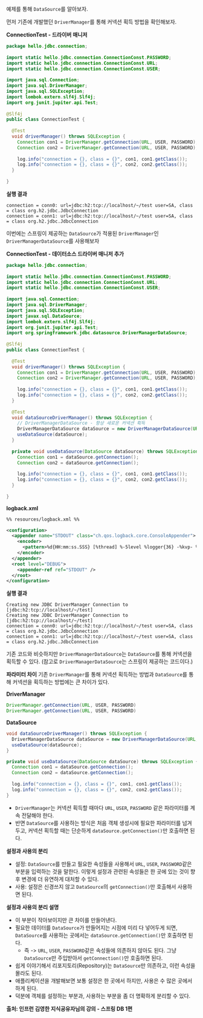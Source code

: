 예제를 통해 `DataSource`를 알아보자.

먼저 기존에 개발했던 `DriverManager`를 통해 커넥션 획득 방법을 확인해보자.

__ConnectionTest - 드라이버 매니저__
```java
package hello.jdbc.connection;  
  
import static hello.jdbc.connection.ConnectionConst.PASSWORD;  
import static hello.jdbc.connection.ConnectionConst.URL;  
import static hello.jdbc.connection.ConnectionConst.USER;  
  
import java.sql.Connection;  
import java.sql.DriverManager;  
import java.sql.SQLException;  
import lombok.extern.slf4j.Slf4j;  
import org.junit.jupiter.api.Test;  
  
@Slf4j  
public class ConnectionTest {  
  
  @Test  
  void driverManager() throws SQLException {  
    Connection con1 = DriverManager.getConnection(URL, USER, PASSWORD);  
    Connection con2 = DriverManager.getConnection(URL, USER, PASSWORD);  
  
    log.info("connection = {}, class = {}", con1, con1.getClass());  
    log.info("connection = {}, class = {}", con2, con2.getClass());  
  }  
  
}
```

__실행 결과__
```
connection = conn0: url=jdbc:h2:tcp://localhost/~/test user=SA, class = class org.h2.jdbc.JdbcConnection
connection = conn1: url=jdbc:h2:tcp://localhost/~/test user=SA, class = class org.h2.jdbc.JdbcConnection
```

이번에는 스프링이 제공하는 `DataSource`가 적용된 `DriverManager`인 `DriverManagerDataSource`를 사용해보자

__ConnectionTest - 데이터소스 드라이버 매니저 추가__
```java
package hello.jdbc.connection;  
  
import static hello.jdbc.connection.ConnectionConst.PASSWORD;  
import static hello.jdbc.connection.ConnectionConst.URL;  
import static hello.jdbc.connection.ConnectionConst.USER;  
  
import java.sql.Connection;  
import java.sql.DriverManager;  
import java.sql.SQLException;  
import javax.sql.DataSource;  
import lombok.extern.slf4j.Slf4j;  
import org.junit.jupiter.api.Test;  
import org.springframework.jdbc.datasource.DriverManagerDataSource;  
  
@Slf4j  
public class ConnectionTest {  
  
  @Test  
  void driverManager() throws SQLException {  
    Connection con1 = DriverManager.getConnection(URL, USER, PASSWORD);  
    Connection con2 = DriverManager.getConnection(URL, USER, PASSWORD);  
  
    log.info("connection = {}, class = {}", con1, con1.getClass());  
    log.info("connection = {}, class = {}", con2, con2.getClass());  
  }  
  
  @Test  
  void dataSourceDriverManager() throws SQLException {  
    // DriverManagerDataSource - 항상 새로운 커넥션 획득  
    DriverManagerDataSource dataSource = new DriverManagerDataSource(URL, USER, PASSWORD);  
    useDataSource(dataSource);  
  }  
  
  private void useDataSource(DataSource dataSource) throws SQLException {  
    Connection con1 = dataSource.getConnection();  
    Connection con2 = dataSource.getConnection();  
  
    log.info("connection = {}, class = {}", con1, con1.getClass());  
    log.info("connection = {}, class = {}", con2, con2.getClass());  
  }  
  
}
```

__logback.xml__
```xml
%% resources/logback.xml %%

<configuration>  
  <appender name="STDOUT" class="ch.qos.logback.core.ConsoleAppender">  
    <encoder>  
      <pattern>%d{HH:mm:ss.SSS} [%thread] %-5level %logger{36} -%kvp- %msg%n</pattern>  
    </encoder>  
  </appender>  
  <root level="DEBUG">  
    <appender-ref ref="STDOUT" />  
  </root>  
</configuration>
```

__실행 결과__
```
Creating new JDBC DriverManager Connection to [jdbc:h2:tcp://localhost/~/test]
Creating new JDBC DriverManager Connection to [jdbc:h2:tcp://localhost/~/test]
connection = conn0: url=jdbc:h2:tcp://localhost/~/test user=SA, class = class org.h2.jdbc.JdbcConnection
connection = conn1: url=jdbc:h2:tcp://localhost/~/test user=SA, class = class org.h2.jdbc.JdbcConnection
```

기존 코드와 비슷하지만 `DriverManagerDataSource`는 `DataSource`를 통해 커넥션을 획득할 수 있다. (참고로 `DriverManagerDataSource`는 스프링이 제공하는 코드이다.)

__파라미터 차이__
기존 `DriverManager`를 통해 커넥션 획득하는 방법과 `DataSource`를 통해 커넥션을 획득하는 방법에는 큰 차이가 있다.

__DriverManager__
```java
DriverManager.getConnection(URL, USER, PASSWORD)
DriverManager.getConnection(URL, USER, PASSWORD)
```

__DataSource__
```java
void dataSourceDriverManager() throws SQLException {  
  DriverManagerDataSource dataSource = new DriverManagerDataSource(URL, USER, PASSWORD);  
  useDataSource(dataSource);  
}

private void useDataSource(DataSource dataSource) throws SQLException {  
  Connection con1 = dataSource.getConnection();  
  Connection con2 = dataSource.getConnection();  
  
  log.info("connection = {}, class = {}", con1, con1.getClass());  
  log.info("connection = {}, class = {}", con2, con2.getClass());  
}
```

- `DriverManager`는 커넥션 획득할 때마다 `URL`, `USER`, `PASSWORD` 같은 파라미터를 계속 전달해야 한다.
- 반면 `DataSource`를 사용하는 방식은 처음 객체 생성시에 필요한 파라미터를 넘겨두고, 커넥션 획득할 때는 단순하게  `dataSource.getConnection()`만 호출하면 된다.

__설정과 사용의 분리__
- 설정: `DataSource`를 만들고 필요한 속성들을 사용해서 `URL`, `USER`, `PASSWORD`같은 부분을 입력하는 것을 말한다. 이렇게 설정과 관련된 속성들은 한 곳에 있는 것이 향후 변경에 더 유연하게 대처할 수 있다.
- 사용: 설정은 신경쓰지 않고 `DataSource`의 `getConnection()`만 호출해서 사용하면 된다.

__설정과 사용의 분리 설명__
- 이 부분이 작아보이지만 큰 차이를 만들어낸다.
- 필요한 데이터를 `DataSource`가 만들어지는 시점에 미리 다 넣어두게 되면, `DataSource`를 사용하는 곳에서는 `dataSource.getConnection()`만 호출하면 된다.
	- 즉 -> `URL`, `USER`, `PASSWORD`같은 속성들에 의존하지 않아도 된다. 그냥 `DataSource`만 주입받아서 `getConnection()`만 호출하면 된다.
- 쉽게 이야기해서 리포지토리(Repository)는 `DataSource`만 의존하고, 이런 속성을 몰라도 된다.
- 애플리케이션을 개발해보면 보통 설정은 한 곳에서 하지만, 사용은 수 많은 곳에서 하게 된다.
- 덕분에 객체를 설정하는 부분과, 사용하는 부분을 좀 더 명확하게 분리할 수 있다.

__출처: 인프런 김영한 지식공유자님의 강의 - 스프링 DB 1편__
